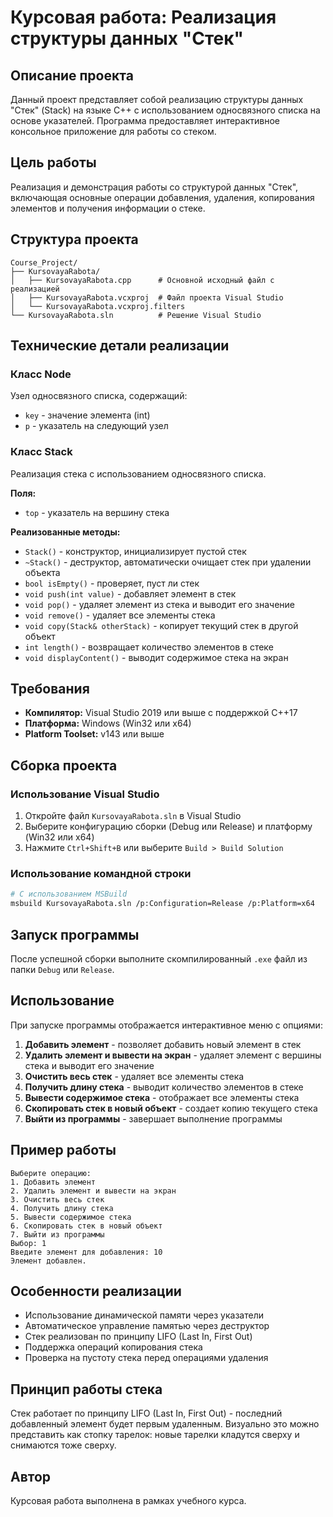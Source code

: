 # Курсовая работа: Реализация структуры данных "Стек"

## Описание проекта

Данный проект представляет собой реализацию структуры данных "Стек" (Stack) на языке C++ с использованием односвязного списка на основе указателей. Программа предоставляет интерактивное консольное приложение для работы со стеком.

## Цель работы

Реализация и демонстрация работы со структурой данных "Стек", включающая основные операции добавления, удаления, копирования элементов и получения информации о стеке.

## Структура проекта

```
Course_Project/
├── KursovayaRabota/
│   ├── KursovayaRabota.cpp      # Основной исходный файл с реализацией
│   ├── KursovayaRabota.vcxproj  # Файл проекта Visual Studio
│   └── KursovayaRabota.vcxproj.filters
└── KursovayaRabota.sln          # Решение Visual Studio
```

## Технические детали реализации

### Класс Node
Узел односвязного списка, содержащий:
- `key` - значение элемента (int)
- `p` - указатель на следующий узел

### Класс Stack
Реализация стека с использованием односвязного списка.

**Поля:**
- `top` - указатель на вершину стека

**Реализованные методы:**
- `Stack()` - конструктор, инициализирует пустой стек
- `~Stack()` - деструктор, автоматически очищает стек при удалении объекта
- `bool isEmpty()` - проверяет, пуст ли стек
- `void push(int value)` - добавляет элемент в стек
- `void pop()` - удаляет элемент из стека и выводит его значение
- `void remove()` - удаляет все элементы стека
- `void copy(Stack& otherStack)` - копирует текущий стек в другой объект
- `int length()` - возвращает количество элементов в стеке
- `void displayContent()` - выводит содержимое стека на экран

## Требования

- **Компилятор:** Visual Studio 2019 или выше с поддержкой C++17
- **Платформа:** Windows (Win32 или x64)
- **Platform Toolset:** v143 или выше

## Сборка проекта

### Использование Visual Studio

1. Откройте файл `KursovayaRabota.sln` в Visual Studio
2. Выберите конфигурацию сборки (Debug или Release) и платформу (Win32 или x64)
3. Нажмите `Ctrl+Shift+B` или выберите `Build > Build Solution`

### Использование командной строки

```bash
# С использованием MSBuild
msbuild KursovayaRabota.sln /p:Configuration=Release /p:Platform=x64
```

## Запуск программы

После успешной сборки выполните скомпилированный `.exe` файл из папки `Debug` или `Release`.

## Использование

При запуске программы отображается интерактивное меню с опциями:

1. **Добавить элемент** - позволяет добавить новый элемент в стек
2. **Удалить элемент и вывести на экран** - удаляет элемент с вершины стека и выводит его значение
3. **Очистить весь стек** - удаляет все элементы стека
4. **Получить длину стека** - выводит количество элементов в стеке
5. **Вывести содержимое стека** - отображает все элементы стека
6. **Скопировать стек в новый объект** - создает копию текущего стека
7. **Выйти из программы** - завершает выполнение программы

## Пример работы

```
Выберите операцию:
1. Добавить элемент
2. Удалить элемент и вывести на экран
3. Очистить весь стек
4. Получить длину стека
5. Вывести содержимое стека
6. Скопировать стек в новый объект
7. Выйти из программы
Выбор: 1
Введите элемент для добавления: 10
Элемент добавлен.
```

## Особенности реализации

- Использование динамической памяти через указатели
- Автоматическое управление памятью через деструктор
- Стек реализован по принципу LIFO (Last In, First Out)
- Поддержка операций копирования стека
- Проверка на пустоту стека перед операциями удаления

## Принцип работы стека

Стек работает по принципу LIFO (Last In, First Out) - последний добавленный элемент будет первым удаленным. Визуально это можно представить как стопку тарелок: новые тарелки кладутся сверху и снимаются тоже сверху.

## Автор

Курсовая работа выполнена в рамках учебного курса.

